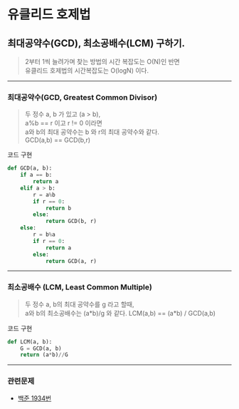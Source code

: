 # 유클리드 호제법
## 최대공약수(GCD), 최소공배수(LCM) 구하기.
> 2부터 1씩 늘려가며 찾는 방법의 시간 복잡도는 O(N)인 반면<br>
> 유클리드 호제법의 시간복잡도는 O(logN) 이다.

---
### 최대공약수(GCD, Greatest Common Divisor)
> 두 정수 a, b 가 있고 (a > b), <br>
> a%b == r 이고  r != 0 이라면<br>
> a와 b의 최대 공약수는 b 와 r의 최대 공약수와 같다.<br>
> GCD(a,b) == GCD(b,r)

코드 구현
```python
def GCD(a, b):
    if a == b:
        return a
    elif a > b:
        r = a%b
        if r == 0:
            return b
        else:
            return GCD(b, r)
    else:
        r = b%a
        if r == 0:
            return a
        else:
            return GCD(a, r)
```


---
### 최소공배수 (LCM, Least Common Multiple)
> 두 정수 a, b의 최대 공약수를 g 라고 할때,<br>
> a와 b의 최소공배수는 (a\*b)/g 와 같다.
> LCM(a,b) == (a\*b) / GCD(a,b)

코드 구현
```python
def LCM(a, b):
    G = GCD(a, b)
    return (a*b)//G
```


---
### 관련문제
- [백준 1934번](https://www.acmicpc.net/problem/1934)